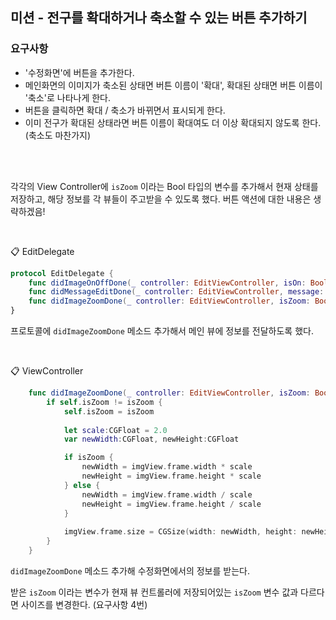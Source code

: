 ## 미션 - 전구를 확대하거나 축소할 수 있는 버튼 추가하기

### 요구사항

- '수정화면'에 버튼을 추가한다.
- 메인화면의 이미지가 축소된 상태면 버튼 이름이 '확대', 확대된 상태면 버튼 이름이 '축소'로 나타나게 한다.
- 버튼을 클릭하면 확대 / 축소가 바뀌면서 표시되게 한다.
- 이미 전구가 확대된 상태라면 버튼 이름이 확대여도 더 이상 확대되지 않도록 한다. (축소도 마찬가지)

<br />

<br />

각각의 View Controller에 `isZoom` 이라는 Bool 타입의 변수를 추가해서 현재 상태를 저장하고, 해당 정보를 각 뷰들이 주고받을 수 있도록 했다. 버튼 액션에 대한 내용은 생략하겠음!

<br />

📋 EditDelegate

```swift
protocol EditDelegate {
    func didImageOnOffDone(_ controller: EditViewController, isOn: Bool)
    func didMessageEditDone(_ controller: EditViewController, message: String)
    func didImageZoomDone(_ controller: EditViewController, isZoom: Bool)
}
```

프로토콜에 `didImageZoomDone` 메소드 추가해서 메인 뷰에 정보를 전달하도록 했다.

<br/>

📋 ViewController

```swift
    func didImageZoomDone(_ controller: EditViewController, isZoom: Bool) {
        if self.isZoom != isZoom {
            self.isZoom = isZoom
            
            let scale:CGFloat = 2.0
            var newWidth:CGFloat, newHeight:CGFloat

            if isZoom {
                newWidth = imgView.frame.width * scale
                newHeight = imgView.frame.height * scale
            } else {
                newWidth = imgView.frame.width / scale
                newHeight = imgView.frame.height / scale
            }
            
            imgView.frame.size = CGSize(width: newWidth, height: newHeight)
        }
    }
```

`didImageZoomDone` 메소드 추가해 수정화면에서의 정보를 받는다.

받은 `isZoom` 이라는 변수가 현재 뷰 컨트롤러에 저장되어있는 `isZoom` 변수 값과 다르다면 사이즈를 변경한다. (요구사항 4번)